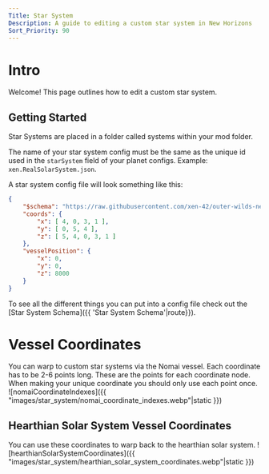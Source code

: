 ```yaml
---
Title: Star System
Description: A guide to editing a custom star system in New Horizons
Sort_Priority: 90
---
```


# Intro

Welcome! This page outlines how to edit a custom star system.

## Getting Started

Star Systems are placed in a folder called systems within your mod folder.

The name of your star system config must be the same as the unique id used in the `starSystem` field of your planet configs. Example: `xen.RealSolarSystem.json`.

A star system config file will look something like this:

```json
{
	"$schema": "https://raw.githubusercontent.com/xen-42/outer-wilds-new-horizons/main/NewHorizons/Schemas/star_system_schema.json",
	"coords": {
		"x": [ 4, 0, 3, 1 ],
		"y": [ 0, 5, 4 ],
		"z": [ 5, 4, 0, 3, 1 ]
	},
	"vesselPosition": {
		"x": 0,
		"y": 0,
		"z": 8000
	}
}
```

To see all the different things you can put into a config file check out the [Star System Schema]({{ 'Star System Schema'|route}}).

# Vessel Coordinates

You can warp to custom star systems via the Nomai vessel. Each coordinate has to be 2-6 points long. 
These are the points for each coordinate node. When making your unique coordinate you should only use each point once.
![nomaiCoordinateIndexes]({{ "images/star_system/nomai_coordinate_indexes.webp"|static }})

## Hearthian Solar System Vessel Coordinates

You can use these coordinates to warp back to the hearthian solar system.
![hearthianSolarSystemCoordinates]({{ "images/star_system/hearthian_solar_system_coordinates.webp"|static }})